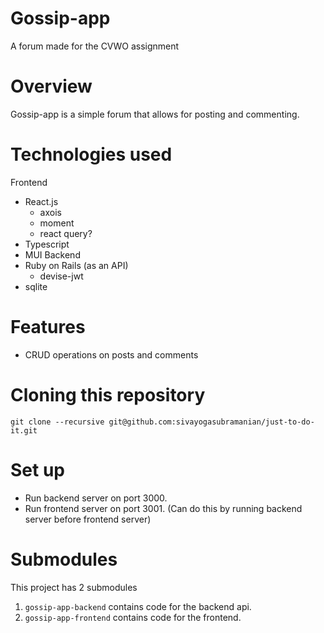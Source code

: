 # Gossip-app
A forum made for the CVWO assignment

# Overview
Gossip-app is a simple forum that allows for posting and commenting.

# Technologies used
Frontend
 - React.js
    - axois
    - moment
    - react query?
 - Typescript
 - MUI
Backend
- Ruby on Rails (as an API)
    - devise-jwt
- sqlite

# Features
- CRUD operations on posts and comments

# Cloning this repository
`git clone --recursive git@github.com:sivayogasubramanian/just-to-do-it.git`

# Set up
- Run backend server on port 3000.
- Run frontend server on port 3001. (Can do this by running backend server before frontend server)

# Submodules
This project has 2 submodules
1. `gossip-app-backend` contains code for the backend api.
2. `gossip-app-frontend` contains code for the frontend.

<!-- # Final DB Schema -->
